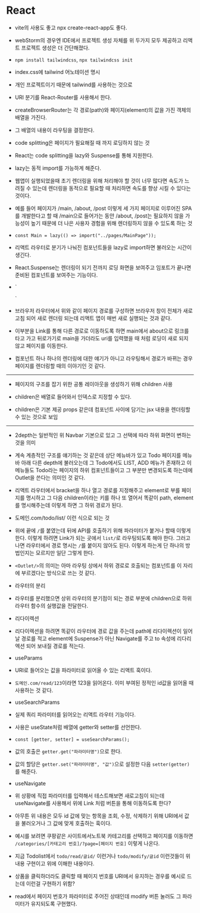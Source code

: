 # React

- vite의 사용도 좋고 npx create-react-app도 좋다.

- webStorm의 경우엔 IDE에서 프로젝트 생성 자체를 위 두가지 모두 제공하고 리액트 프로젝트 생성은 더 간단해졌다.

- `npm install tailwindcss`, `npx tailwindcss init`

- index.css에 tailwind 어노테이션 명시

- 개인 프로젝트이기 때문에 tailwind를 사용하는 것으로

- URI 분기를 React-Router를 사용해서 한다.

- createBrowserRouter는 각 경로(path)와 페이지(element)의 값을 가진 객체의 배열을 가진다.

- 그 배열의 내용이 라우팅을 결정한다.

- code splitting은 페이지가 필요해질 때 까지 로딩하지 않는 것

- React는 code splitting을 lazy와 Suspense를 통해 지원한다.

- lazy는 동적 import를 가능하게 해준다.

- 웹앱이 실행되었을때 초기 렌더링을 위해 처리해야 할 것이 너무 많다면 속도가 느려질 수 있는데 렌더링을 동적으로 필요할 때 처리하면 속도를 향상 시킬 수 있다는 것이다.

- 예를 들어 페이지가 /main, /about, /post 이렇게 세 가지 페이지로 이루어진 SPA를 개발한다고 할 때 /main으로 들어가는 동안 /about, /post는 필요하지 않을 가능성이 높기 때문에 더 나은 사용자 경험을 위해 렌더링하지 않을 수 있도록 하는 것

- `const Main = lazy(() => import("../pages/MainPage"));`

- 리액트 라우터로 분기가 나눠진 컴포넌트들을 lazy로 import하면 불러오는 시간이 생긴다.

- React.Suspense는 렌더링이 되기 전까지 로딩 화면을 보여주고 임포트가 끝나면 준비된 컴포넌트를 보여주는 기능이다.

- `<Suspense fallback={Loading}>
    <Main />
  </Suspense>`

- 브라우저 라우터에서 위와 같이 페이지 경로를 구성하면 브라우저 창이 전체가 새로고침 되어 새로 렌더링 되는데 리액트 앱이 매번 새로 실행되는 것과 같다.

- 이부분을 Link를 통해 다른 경로로 이동하도록 하면 main에서 about으로 링크를 타고 가고 뒤로가기로 main을 가더라도 uri를 입력했을 때 처럼 로딩이 새로 되지 않고 페이지를 이동한다.

- 컴포넌트 하나 하나의 렌더링에 대한 얘기가 아니고 라우팅해서 경로가 바뀌는 경우 페이지를 렌더링할 때의 이야기인 것 같다.

---

- 페이지의 구조를 잡기 위한 공통 레이아웃을 생성하기 위해 children 사용

- children은 배열로 들어와서 인덱스로 지정할 수 있다.

- children은 기본 제공 props 같은데 컴포넌트 사이에 담기는 jsx 내용을 렌더링할 수 있는 것으로 보임

---

- 2depth는 일반적인 위 Navbar 기본으로 있고 그 선택에 따라 하위 화면이 변하는 것을 의미

- 계속 계층적인 구조를 얘기하는 것 같은데 상단 메뉴바가 있고 Todo 페이지를 메뉴바 아래 다른 depth에 불러오는데 그 Todo에서도 LIST, ADD 메뉴가 존재하고 이 메뉴들도 Todo라는 페이지의 하위 컴포넌트들이고 그 부분만 변경되도록 하는데에 Outlet을 쓴다는 의미인 것 같다.

- 리액트 라우터에서 bracket을 하나 열고 경로를 지정해주고 element로 부를 페이지를 명시하고 그 다음 children이라는 키를 하나 또 열어서 똑같이 path, element를 명시해주는데 이렇게 하면 그 하위 경로가 된다.

- 도메인.com/todo/list/ 이런 식으로 되는 것

- 위에 끝에 `/`를 붙였는데 뒤에 API를 호출하기 위해 파라미터가 붙거나 할때 이렇게 한다. 이렇게 하려면 Link가 되는 곳에서 `list/`로 라우팅되도록 해야 한다. 그러고 나면 라우터에서 경로 명시는 `/`를 붙이지 않아도 된다. 이렇게 하는게 단 하나의 방법인지는 모르지만 일단 그렇게 한다.

- `<Outlet/>`의 의미는 아마 라우팅 상에서 하위 경로로 호출되는 컴포넌트를 이 자리에 부르겠다는 방식으로 쓰는 것 같다.

- 라우터의 분리

- 라우터를 분리했으면 상위 라우터의 분기점이 되는 경로 부분에 children으로 하위 라우터 함수의 실행값을 전달한다.

- 리다이렉션

- 리다이렉션을 하려면 똑같이 라우터에 경로 값을 주는데 path에 리다이렉션이 일어날 경로를 적고 element에 Suspense가 아닌 Navigate를 주고 to 속성에 리다리엑션 되어 보내질 경로를 적는다.

- useParams

- URI로 들어오는 값을 파라미터로 읽어올 수 있는 리액트 훅이다.

- `도메인.com/read/123`이라면 123을 읽어온다. 이미 부여된 정적인 id값을 읽어올 때 사용하는 것 같다.

- useSearchParams

- 실제 쿼리 파라미터를 읽어오는 리액트 라우터 기능이다.

- 사용은 useState처럼 배열에 getter와 setter를 선언한다.

- `const [getter, setter] = useSearchParams();`

- 값의 호출은 `getter.get("파라미터명")`으로 한다.

- 값의 할당은 `getter.set("파라미터명", "값")`으로 설정한 다음 `setter(getter)`를 해준다.

- useNavigate

- 위 상황에 직접 파라미터를 입력해서 테스트해보면 새로고침이 되는데 useNavigate를 사용해서 위에 Link 처럼 버튼을 통해 이동하도록 한다?

- 아무튼 위 내용은 모두 id 값에 맞는 항목을 조회, 수정, 삭제하기 위해 URI에서 값을 불러오거나 그 값에 맞게 호출하는 훅이다.

- 예시를 보려면 쿠팡같은 사이트에서노트북 카테고리를 선택하고 페이지를 이동하면 `/categories/[카테고리 번호]/?page=[페이지 번호]`
  이렇게 나온다.

- 지금 Todolist에서 `todo/read/글id/` 이런거나 `todo/modify/글id` 이런것들이 위 내용 구현이고 위에 이해한 내용이다.

- 상품을 클릭하더라도 클릭할 때 페이지 번호를 URI에서 유지하는 경우를 예시로 드는데 이런걸 구현하기 위함?

- read에서 페이지 번호가 파라미터로 주어진 상태인데 modify 버튼 눌러도 그 파라미터가 유지되도록 구현했다.

